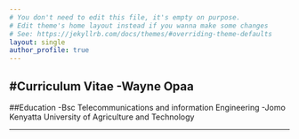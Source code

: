 ```yaml
---
# You don't need to edit this file, it's empty on purpose.
# Edit theme's home layout instead if you wanna make some changes
# See: https://jekyllrb.com/docs/themes/#overriding-theme-defaults
layout: single
author_profile: true
---
```

#Curriculum Vitae -Wayne Opaa
---

##Education
    -Bsc Telecommunications and information Engineering -Jomo Kenyatta University of Agriculture and Technology

---
